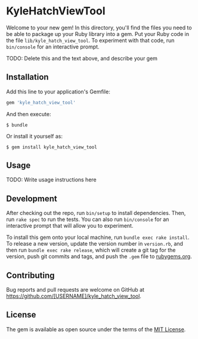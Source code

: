 # KyleHatchViewTool

Welcome to your new gem! In this directory, you'll find the files you need to be able to package up your Ruby library into a gem. Put your Ruby code in the file `lib/kyle_hatch_view_tool`. To experiment with that code, run `bin/console` for an interactive prompt.

TODO: Delete this and the text above, and describe your gem

## Installation

Add this line to your application's Gemfile:

```ruby
gem 'kyle_hatch_view_tool'
```

And then execute:

    $ bundle

Or install it yourself as:

    $ gem install kyle_hatch_view_tool

## Usage

TODO: Write usage instructions here

## Development

After checking out the repo, run `bin/setup` to install dependencies. Then, run `rake spec` to run the tests. You can also run `bin/console` for an interactive prompt that will allow you to experiment.

To install this gem onto your local machine, run `bundle exec rake install`. To release a new version, update the version number in `version.rb`, and then run `bundle exec rake release`, which will create a git tag for the version, push git commits and tags, and push the `.gem` file to [rubygems.org](https://rubygems.org).

## Contributing

Bug reports and pull requests are welcome on GitHub at https://github.com/[USERNAME]/kyle_hatch_view_tool.

## License

The gem is available as open source under the terms of the [MIT License](https://opensource.org/licenses/MIT).
